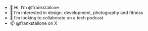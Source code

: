 - 👋 Hi, I’m @frankstallone
- 👀 I’m interested in design, development, photography and fitness
- 💞️ I’m looking to collaborate on a tech podcast
- 📫 @frankstallone on X

<!---
frankstallone/frankstallone is a ✨ special ✨ repository because its `README.md` (this file) appears on your GitHub profile.
You can click the Preview link to take a look at your changes.
--->
